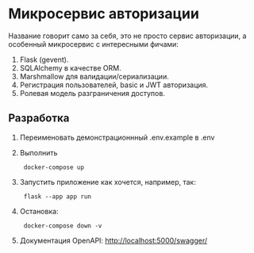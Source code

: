 # Микросервис авторизации

Название говорит само за себя, это не просто сервис авторизации, а особенный микросервис с интересными фичами:

1. Flask (gevent).
2. SQLAlchemy в качестве ORM.
3. Marshmallow для валидации/сериализации.
4. Регистрация пользователей, basic и JWT авторизация.
5. Ролевая модель разграничения доступов.


## Разработка

1. Переименовать демонстрационнный .env.example в .env
2. Выполнить

        docker-compose up

3. Запустить приложение как хочется, например, так:

        flask --app app run

4. Остановка:

        docker-compose down -v

5. Документация OpenAPI: [http://localhost:5000/swagger/](http://localhost:5000/swagger/)
